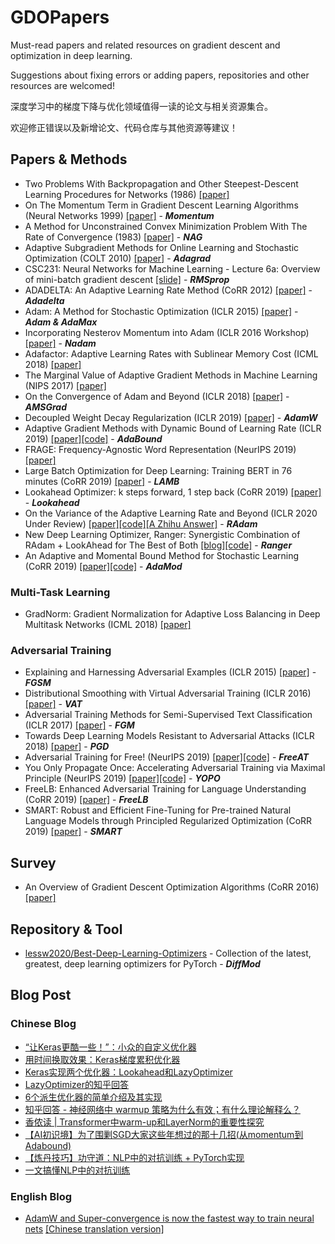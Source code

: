 # GDOPapers
Must-read papers and related resources on gradient descent and optimization in deep learning.

Suggestions about fixing errors or adding papers, repositories and other resources are welcomed!

深度学习中的梯度下降与优化领域值得一读的论文与相关资源集合。

欢迎修正错误以及新增论文、代码仓库与其他资源等建议！

## Papers & Methods
- Two Problems With Backpropagation and Other Steepest-Descent Learning Procedures for Networks (1986) [[paper]](https://www.researchgate.net/publication/243776424_Two_problems_with_backpropagation_and_other_steepest-descent_learning_procedures_for_networks)
- On The Momentum Term in Gradient Descent Learning Algorithms (Neural Networks 1999) [[paper]](http://www.columbia.edu/~nq6/publications/momentum.pdf) - ***Momentum***
- A Method for Unconstrained Convex Minimization Problem With The Rate of Convergence (1983) [[paper]](https://www.researchgate.net/publication/260365606_A_method_for_unconstrained_convex_minimization_problem_with_the_rate_of_convergence) - ***NAG***
- Adaptive Subgradient Methods for Online Learning and Stochastic Optimization (COLT 2010) [[paper]](https://www.researchgate.net/publication/220320677_Adaptive_Subgradient_Methods_for_Online_Learning_and_Stochastic_Optimization) - ***Adagrad***
- CSC231: Neural Networks for Machine Learning - Lecture 6a: Overview of mini-batch gradient descent	[[slide]](http://www.cs.toronto.edu/~tijmen/csc321/slides/lecture_slides_lec6.pdf) - ***RMSprop***
- ADADELTA: An Adaptive Learning Rate Method (CoRR 2012) [[paper]](https://arxiv.org/abs/1212.5701) - ***Adadelta***
- Adam: A Method for Stochastic Optimization (ICLR 2015) [[paper]](https://arxiv.org/abs/1412.6980) - ***Adam & AdaMax***
- Incorporating Nesterov Momentum into Adam (ICLR 2016 Workshop) [[paper]](https://openreview.net/forum?id=OM0jvwB8jIp57ZJjtNEZ&noteId=OM0jvwB8jIp57ZJjtNEZ) - ***Nadam***
- Adafactor: Adaptive Learning Rates with Sublinear Memory Cost (ICML 2018) [[paper]](http://proceedings.mlr.press/v80/shazeer18a.html)
- The Marginal Value of Adaptive Gradient Methods in Machine Learning (NIPS 2017) [[paper]](https://arxiv.org/abs/1705.08292)
- On the Convergence of Adam and Beyond (ICLR 2018) [[paper]](https://openreview.net/forum?id=ryQu7f-RZ) - ***AMSGrad***
- Decoupled Weight Decay Regularization (ICLR 2019) [[paper]](https://arxiv.org/abs/1711.05101) - ***AdamW***
- Adaptive Gradient Methods with Dynamic Bound of Learning Rate (ICLR 2019) [[paper]](https://openreview.net/forum?id=Bkg3g2R9FX)[[code]](https://github.com/Luolc/AdaBound)  - ***AdaBound***
- FRAGE: Frequency-Agnostic Word Representation (NeurIPS 2019) [[paper]](http://papers.nips.cc/paper/7408-frage-frequency-agnostic-word-representation)
- Large Batch Optimization for Deep Learning: Training BERT in 76 minutes (CoRR 2019) [[paper]](https://arxiv.org/abs/1904.00962) - ***LAMB***
- Lookahead Optimizer: k steps forward, 1 step back (CoRR 2019) [[paper]](https://arxiv.org/abs/1907.08610) - ***Lookahead***
- On the Variance of the Adaptive Learning Rate and Beyond (ICLR 2020 Under Review) [[paper]](https://arxiv.org/abs/1908.03265)[[code]](https://github.com/LiyuanLucasLiu/RAdam)[[A Zhihu Answer]](https://www.zhihu.com/question/340834465/answer/810512064) - ***RAdam***
- New Deep Learning Optimizer, Ranger: Synergistic Combination of RAdam + LookAhead for The Best of Both [[blog]](https://medium.com/@lessw/new-deep-learning-optimizer-ranger-synergistic-combination-of-radam-lookahead-for-the-best-of-2dc83f79a48d)[[code]](https://github.com/lessw2020/Ranger-Deep-Learning-Optimizer) - ***Ranger***
- An Adaptive and Momental Bound Method for Stochastic Learning (CoRR 2019) [[paper]](https://arxiv.org/abs/1910.12249)[[code]](https://github.com/lancopku/AdaMod) - ***AdaMod***

### Multi-Task Learning
- GradNorm: Gradient Normalization for Adaptive Loss Balancing in Deep Multitask Networks (ICML 2018) [[paper]](http://proceedings.mlr.press/v80/chen18a.html)

### Adversarial Training
- Explaining and Harnessing Adversarial Examples (ICLR 2015) [[paper]](https://arxiv.org/abs/1412.6572) - ***FGSM***
- Distributional Smoothing with Virtual Adversarial Training (ICLR 2016) [[paper]](https://arxiv.org/abs/1507.00677) - ***VAT***
- Adversarial Training Methods for Semi-Supervised Text Classification (ICLR 2017) [[paper]](https://arxiv.org/abs/1605.07725) - ***FGM***
- Towards Deep Learning Models Resistant to Adversarial Attacks (ICLR 2018) [[paper]](https://arxiv.org/abs/1706.06083) - ***PGD***
- Adversarial Training for Free! (NeurIPS 2019) [[paper]](https://arxiv.org/abs/1904.12843)[[code]](https://github.com/mahyarnajibi/FreeAdversarialTraining/) - ***FreeAT***
- You Only Propagate Once: Accelerating Adversarial Training via Maximal Principle (NeurIPS 2019) [[paper]](https://arxiv.org/abs/1905.00877)[[code]](https://github.com/a1600012888/YOPO-You-Only-Propagate-Once) - ***YOPO***
- FreeLB: Enhanced Adversarial Training for Language Understanding (CoRR 2019) [[paper]](https://arxiv.org/abs/1909.11764) - ***FreeLB***
- SMART: Robust and Efficient Fine-Tuning for Pre-trained Natural Language Models through Principled Regularized Optimization (CoRR 2019) [[paper]](https://arxiv.org/abs/1911.03437) - ***SMART***

## Survey
- An Overview of Gradient Descent Optimization Algorithms (CoRR 2016) [[paper]](https://arxiv.org/abs/1609.04747)

## Repository & Tool
- [lessw2020/Best-Deep-Learning-Optimizers](https://github.com/lessw2020/Best-Deep-Learning-Optimizers) - Collection of the latest, greatest, deep learning optimizers for PyTorch - ***DiffMod***

## Blog Post
### Chinese Blog
- [“让Keras更酷一些！”：小众的自定义优化器](https://kexue.fm/archives/5879)
- [用时间换取效果：Keras梯度累积优化器](https://kexue.fm/archives/6794)
- [Keras实现两个优化器：Lookahead和LazyOptimizer](https://kexue.fm/archives/6869)
- [LazyOptimizer的知乎回答](https://www.zhihu.com/question/265357659/answer/580469438)
- [6个派生优化器的简单介绍及其实现](https://kexue.fm/archives/7094)
- [知乎回答 - 神经网络中 warmup 策略为什么有效；有什么理论解释么？](https://www.zhihu.com/question/338066667/answer/771252708)
- [香侬读 | Transformer中warm-up和LayerNorm的重要性探究](https://zhuanlan.zhihu.com/p/84614490)
- [【AI初识境】为了围剿SGD大家这些年想过的那十几招(从momentum到Adabound)](https://zhuanlan.zhihu.com/p/57860231)
- [【炼丹技巧】功守道：NLP中的对抗训练 + PyTorch实现](https://zhuanlan.zhihu.com/p/91269728)
- [一文搞懂NLP中的对抗训练](https://zhuanlan.zhihu.com/p/103593948?utm_source=wechat_session&utm_medium=social&utm_oi=56756566753280)
### English Blog
- [AdamW and Super-convergence is now the fastest way to train neural nets](https://www.fast.ai/2018/07/02/adam-weight-decay/) [[Chinese translation version]](https://www.jiqizhixin.com/articles/2018-07-03-14)
